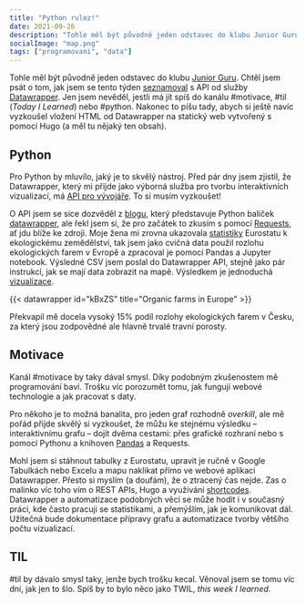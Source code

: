 ```yaml
---
title: "Python rulez!"
date: 2021-09-26
description: "Tohle měl být původně jeden odstavec do klubu Junior Guru. Chtěl jsem psát o tom, jak jsem se tento týden seznamoval s API od sluzby Datawrapper."
socialImage: "map.png"
tags: ["programovani", "data"]
---
```


Tohle měl být původně jeden odstavec do klubu [Junior Guru](https://junior.guru/club/). Chtěl jsem psát o tom, jak jsem se tento týden [seznamoval](https://github.com/jandolezal/organic) s API od služby [Datawrapper](https://www.datawrapper.de/). Jen jsem nevěděl, jestli má jít spíš do kanálu #motivace, #til (*Today I Learned*) nebo #python. Nakonec to píšu tady, abych si ještě navíc vyzkoušel vložení HTML od Datawrapper na statický web vytvořený s pomocí Hugo (a měl tu nějaký ten obsah).

## Python

Pro Python by mluvilo, jaký je to skvělý nástroj. Před pár dny jsem zjistil, že Datawrapper, který mi přijde jako výborná služba pro tvorbu interaktivních vizualizací, má [API pro vývojáře](https://developer.datawrapper.de/docs/getting-started). To si musím vyzkoušet!

O API jsem se sice dozvěděl z [blogu](https://blog.datawrapper.de/datawrapper-python-package/), který představuje Python balíček [datawrapper](https://datawrapper.readthedocs.io/en/latest/), ale řekl jsem si, že pro začátek to zkusím s  pomocí [Requests](https://2.python-requests.org/en/master/), ať jdu blíže ke zdroji. Moje žena mi zrovna ukazovala [statistiky](https://ec.europa.eu/eurostat/statistics-explained/index.php?title=Organic_farming_statistics) Eurostatu k ekologickému zemědělství, tak jsem jako cvičná data použil rozlohu ekologických farem v Evropě a zpracoval je pomocí Pandas a Jupyter notebook. Výsledné CSV jsem poslal do Datawrapper API, stejně jako pár instrukcí, jak se mají data zobrazit na mapě. Výsledkem je jednoduchá [vizualizace](https://www.datawrapper.de/_/kBxZS/).

{{< datawrapper id="kBxZS" title="Organic farms in Europe" >}}

Překvapil mě docela vysoký 15% podíl rozlohy ekologických farem v Česku, za který jsou zodpovědné ale hlavně trvalé travní porosty.

## Motivace

Kanál #motivace by taky dával smysl. Díky podobným zkušenostem mě programování baví. Trošku víc porozumět tomu, jak fungují webové technologie a jak pracovat s daty.

Pro někoho je to možná banalita, pro jeden graf rozhodně *overkill*, ale mě pořád přijde skvělý si vyzkoušet, že můžu ke stejnému výsledku – interaktivnímu grafu – dojít dvěma cestami: přes grafické rozhraní nebo s pomocí Pythonu a knihoven [Pandas](https://pandas.pydata.org/) a Requests.

Mohl jsem si stáhnout tabulky z Eurostatu, upravit je ručně v Google Tabulkách nebo Excelu a mapu naklikat přímo ve webové aplikaci Datawrapper. Přesto si myslím (a doufám), že o ztracený čas nejde. Zas o malinko víc toho vím o REST APIs, Hugo a využívání [shortcodes](https://gohugo.io/templates/shortcode-templates/). Datawrapper a automatizace podobných věcí se může hodit i v současný práci, kde často pracuji se statistikami, a přemýšlím, jak je komunikovat dál. Užitečná bude dokumentace přípravy grafu a automatizace tvorby většího počtu vizualizací.

## TIL

#til by dávalo smysl taky, jenže bych trošku kecal. Věnoval jsem se tomu víc dní, jak jen to šlo. Spíš by to bylo něco jako TWIL, *this week I learned*.
